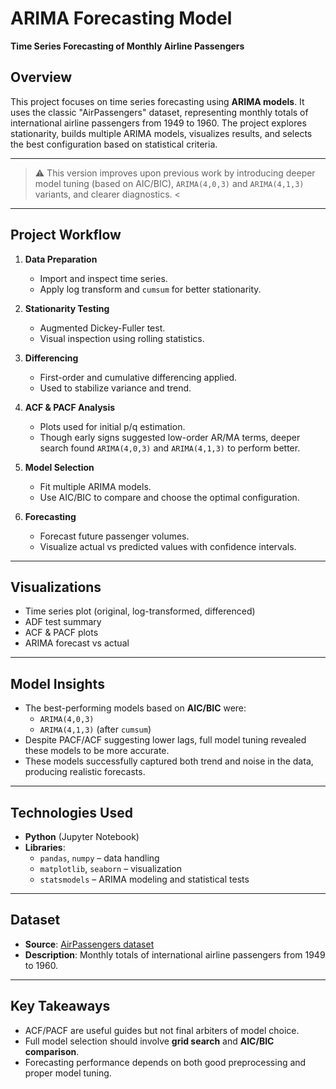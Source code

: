 # ARIMA Forecasting Model  
**Time Series Forecasting of Monthly Airline Passengers**

## Overview  
This project focuses on time series forecasting using **ARIMA models**. It uses the classic "AirPassengers" dataset, representing monthly totals of international airline passengers from 1949 to 1960. The project explores stationarity, builds multiple ARIMA models, visualizes results, and selects the best configuration based on statistical criteria.

---

> ⚠️ This version improves upon previous work by introducing deeper model tuning (based on AIC/BIC), `ARIMA(4,0,3)` and `ARIMA(4,1,3)` variants, and clearer diagnostics. <

---

## Project Workflow

1. **Data Preparation**
   - Import and inspect time series.
   - Apply log transform and `cumsum` for better stationarity.
  
2. **Stationarity Testing**
   - Augmented Dickey-Fuller test.
   - Visual inspection using rolling statistics.

3. **Differencing**
   - First-order and cumulative differencing applied.
   - Used to stabilize variance and trend.

4. **ACF & PACF Analysis**
   - Plots used for initial p/q estimation.
   - Though early signs suggested low-order AR/MA terms, deeper search found `ARIMA(4,0,3)` and `ARIMA(4,1,3)` to perform better.

5. **Model Selection**
   - Fit multiple ARIMA models.
   - Use AIC/BIC to compare and choose the optimal configuration.

6. **Forecasting**
   - Forecast future passenger volumes.
   - Visualize actual vs predicted values with confidence intervals.

---

## Visualizations

- Time series plot (original, log-transformed, differenced)
- ADF test summary
- ACF & PACF plots  
- ARIMA forecast vs actual

---

## Model Insights

- The best-performing models based on **AIC/BIC** were:
  - `ARIMA(4,0,3)`
  - `ARIMA(4,1,3)` (after `cumsum`)
- Despite PACF/ACF suggesting lower lags, full model tuning revealed these models to be more accurate.
- These models successfully captured both trend and noise in the data, producing realistic forecasts.

---

## Technologies Used

- **Python** (Jupyter Notebook)  
- **Libraries**:  
  - `pandas`, `numpy` – data handling  
  - `matplotlib`, `seaborn` – visualization  
  - `statsmodels` – ARIMA modeling and statistical tests

---

## Dataset

- **Source**: [AirPassengers dataset](https://datamarket.com/data/set/22u3/monthly-airline-passenger-numbers-in-1000s-jan-49-dec-60)  
- **Description**: Monthly totals of international airline passengers from 1949 to 1960.

---

## Key Takeaways

- ACF/PACF are useful guides but not final arbiters of model choice.
- Full model selection should involve **grid search** and **AIC/BIC comparison**.
- Forecasting performance depends on both good preprocessing and proper model tuning.
